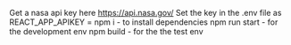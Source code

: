 Get a nasa api key here https://api.nasa.gov/
Set the key in the .env file as REACT_APP_APIKEY = <Your key goes here>
npm i - to install dependencies
npm run start - for the development env
npm build - for the the test env
